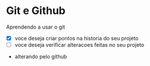 # Git e Github

Aprendendo a usar o git

- [x] voce deseja criar pontos na historia do seu projeto
- [ ] voce deseja verificar alteracoes feitas no seu projeto

* alterando pelo github
